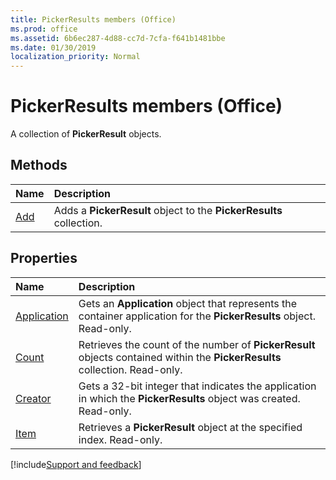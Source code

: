 ```yaml
---
title: PickerResults members (Office)
ms.prod: office
ms.assetid: 6b6ec287-4d88-cc7d-7cfa-f641b1481bbe
ms.date: 01/30/2019
localization_priority: Normal
---
```



# PickerResults members (Office)

A collection of **PickerResult** objects.


## Methods

|Name|Description|
|:-----|:-----|
|[Add](../../Office.PickerResults.Add.md)|Adds a **PickerResult** object to the **PickerResults** collection.|


## Properties

|Name|Description|
|:-----|:-----|
|[Application](../../Office.PickerResults.Application.md)|Gets an **Application** object that represents the container application for the **PickerResults** object. Read-only.|
|[Count](../../Office.PickerResults.Count.md)|Retrieves the count of the number of **PickerResult** objects contained within the **PickerResults** collection. Read-only.|
|[Creator](../../Office.PickerResults.Creator.md)|Gets a 32-bit integer that indicates the application in which the **PickerResults** object was created. Read-only.|
|[Item](../../Office.PickerResults.Item.md)|Retrieves a **PickerResult** object at the specified index. Read-only.|

[!include[Support and feedback](~/includes/feedback-boilerplate.md)]